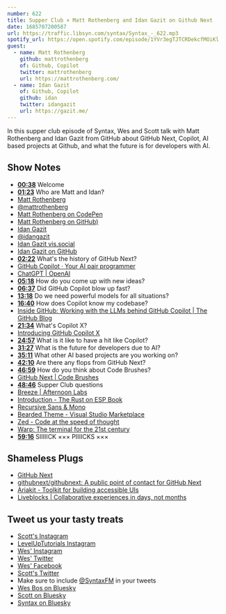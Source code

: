 ```yaml
---
number: 622
title: Supper Club × Matt Rothenberg and Idan Gazit on Github Next
date: 1685707200587
url: https://traffic.libsyn.com/syntax/Syntax_-_622.mp3
spotify_url: https://open.spotify.com/episode/1YVr3egTJTCRDekcfMOiKl
guest:
  - name: Matt Rothenberg
    github: mattrothenberg
    of: Github, Copilot
    twitter: mattrothenberg
    url: https://mattrothenberg.com/
  - name: Idan Gazit
    of: Github, Copilot
    github: idan
    twitter: idangazit
    url: https://gazit.me/
---
```


In this supper club episode of Syntax, Wes and Scott talk with Matt Rothenberg and Idan Gazit from GitHub about GitHub Next, Copilot, AI based projects at Github, and what the future is for developers with AI.

## Show Notes

- **[00:38](#t=00:38)** Welcome
- **[01:23](#t=01:23)** Who are Matt and Idan?
- [Matt Rothenberg](https://mattrothenberg.com/)
- [@mattrothenberg](https://twitter.com/mattrothenberg)
- [Matt Rothenberg on CodePen](https://codepen.io/mattrothenberg)
- [Matt Rothenberg on GitHub)](https://github.com/mattrothenberg)
- [Idan Gazit](https://gazit.me/)
- [@idangazit](https://twitter.com/idangazit)
- [Idan Gazit vis.social](https://vis.social/@idan)
- [Idan Gazit on GitHub](https://github.com/idan)
- **[02:22](#t=02:22)** What's the history of GitHub Next?
- [GitHub Copilot · Your AI pair programmer](https://github.com/features/copilot)
- [ChatGPT | OpenAI](https://chat.openai.com/auth/login?next=/)
- **[05:18](#t=05:18)** How do you come up with new ideas?
- **[06:37](#t=06:37)** Did GitHub Copilot blow up fast?
- **[13:18](#t=13:18)** Do we need powerful models for all situations?
- **[16:40](#t=16:40)** How does Copilot know my codebase?
- [Inside GitHub: Working with the LLMs behind GitHub Copilot | The GitHub Blog](https://github.blog/2023-05-17-inside-github-working-with-the-llms-behind-github-copilot/)
- **[21:34](#t=21:34)** What's Copilot X?
- [Introducing GitHub Copilot X](https://github.com/features/preview/copilot-x)
- **[24:57](#t=24:57)** What is it like to have a hit like Copilot?
- **[31:27](#t=31:27)** What is the future for developers due to AI?
- **[35:11](#t=35:11)** What other AI based projects are you working on?
- **[42:10](#t=42:10)** Are there any flops from GitHub Next?
- **[46:59](#t=46:59)** How do you think about Code Brushes?
- [GitHub Next | Code Brushes](https://githubnext.com/projects/code-brushes/)
- **[48:46](#t=48:46)** Supper Club questions
- [Breeze | Afternoon Labs](https://www.afternoonlabs.com/breeze/)
- [Introduction - The Rust on ESP Book](https://esp-rs.github.io/book/)
- [Recursive Sans & Mono](https://www.recursive.design/)
- [Bearded Theme - Visual Studio Marketplace](https://marketplace.visualstudio.com/items?itemName=BeardedBear.beardedtheme)
- [Zed - Code at the speed of thought](https://zed.dev/)
- [Warp: The terminal for the 21st century](https://www.warp.dev/)
- **[59:16](#t=59:16)** SIIIIICK ××× PIIIICKS ×××

## Shameless Plugs

- [GitHub Next](https://githubnext.com/)
- [githubnext/githubnext: A public point of contact for GitHub Next](https://github.com/githubnext/githubnext)
- [Ariakit - Toolkit for building accessible UIs](https://ariakit.org/)
- [Liveblocks | Collaborative experiences in days, not months](https://liveblocks.io/)

## Tweet us your tasty treats

- [Scott's Instagram](https://www.instagram.com/stolinski/)
- [LevelUpTutorials Instagram](https://www.instagram.com/LevelUpTutorials/)
- [Wes' Instagram](https://www.instagram.com/wesbos/)
- [Wes' Twitter](https://twitter.com/wesbos)
- [Wes' Facebook](https://www.facebook.com/wesbos.developer)
- [Scott's Twitter](https://twitter.com/stolinski)
- Make sure to include [@SyntaxFM](https://twitter.com/SyntaxFM) in your tweets
- [Wes Bos on Bluesky](https://bsky.app/profile/syntax.fm/wesbos.com)
- [Scott on Bluesky](https://bsky.app/profile/tolin.ski)
- [Syntax on Bluesky](https://bsky.app/profile/syntax.fm)
